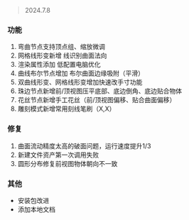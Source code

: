 > 2024.7.8

### 功能

1. 弯曲节点支持顶点组、缩放微调
2. 网格线形变新增 线识别曲面法向
3. 渲染属性添加 低配置电脑优化
4. 曲线布尔节点增加 布尔曲面边缘吸附（平滑）
5. 双曲线形变、网格线形变增加快速改手寸功能
6. 珠边节点新增前/顶视图压平底部、底边倒角、底边贴合物体
7. 花丝节点新增手工花丝（前/顶视图偏移、贴合曲面偏移）
8. 雕刻模式新增常用刻线笔刷（X,X）

### 修复

1. 曲面流动精度太高的破面问题，运行速度提升1/3
1. 新建文件资产第一次调用失败
1. 圆形分布修复前视图物体朝向不一致

### 其他

+ 安装包改进
+ 添加本地文档
